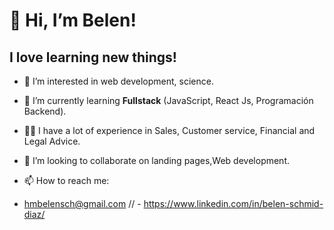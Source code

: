 # 👋 Hi, I’m Belen!
## I love learning new things!
- 👀 I’m interested in web development, science. 
- 🌱 I’m currently learning **Fullstack** (JavaScript, React Js, Programación Backend).
- 👨‍💻 I have a lot of experience in Sales, Customer service, Financial and Legal Advice.
- 💞️ I’m looking to collaborate on landing pages,Web development.

- 📫 How to reach me:
-  hmbelensch@gmail.com   //  -  https://www.linkedin.com/in/belen-schmid-diaz/

<!---
Belensch/Belensch is a ✨ special ✨ repository because its `README.md` (this file) appears on your GitHub profile.
You can click the Preview link to take a look at your changes.
--->
